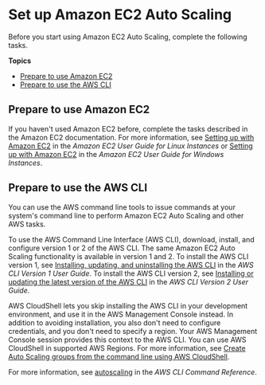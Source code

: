 # Set up Amazon EC2 Auto Scaling<a name="setting-up"></a>

Before you start using Amazon EC2 Auto Scaling, complete the following tasks\.

**Topics**
+ [Prepare to use Amazon EC2](#set-up-ec2)
+ [Prepare to use the AWS CLI](#set-up-cli)

## Prepare to use Amazon EC2<a name="set-up-ec2"></a>

If you haven't used Amazon EC2 before, complete the tasks described in the Amazon EC2 documentation\. For more information, see [Setting up with Amazon EC2](https://docs.aws.amazon.com/AWSEC2/latest/UserGuide/get-set-up-for-amazon-ec2.html) in the *Amazon EC2 User Guide for Linux Instances* or [Setting up with Amazon EC2](https://docs.aws.amazon.com/AWSEC2/latest/WindowsGuide/get-set-up-for-amazon-ec2.html) in the *Amazon EC2 User Guide for Windows Instances*\.

## Prepare to use the AWS CLI<a name="set-up-cli"></a>

You can use the AWS command line tools to issue commands at your system's command line to perform Amazon EC2 Auto Scaling and other AWS tasks\. 

To use the AWS Command Line Interface \(AWS CLI\), download, install, and configure version 1 or 2 of the AWS CLI\. The same Amazon EC2 Auto Scaling functionality is available in version 1 and 2\. To install the AWS CLI version 1, see [Installing, updating, and uninstalling the AWS CLI](https://docs.aws.amazon.com/cli/v1/userguide/cli-chap-install.html) in the *AWS CLI Version 1 User Guide*\. To install the AWS CLI version 2, see [Installing or updating the latest version of the AWS CLI](https://docs.aws.amazon.com/cli/latest/userguide/getting-started-install.html) in the *AWS CLI Version 2 User Guide*\. 

AWS CloudShell lets you skip installing the AWS CLI in your development environment, and use it in the AWS Management Console instead\. In addition to avoiding installation, you also don't need to configure credentials, and you don't need to specify a region\. Your AWS Management Console session provides this context to the AWS CLI\. You can use AWS CloudShell in supported AWS Regions\. For more information, see [Create Auto Scaling groups from the command line using AWS CloudShell](create-auto-scaling-groups-with-cloudshell.md)\.

For more information, see [autoscaling](https://docs.aws.amazon.com/cli/latest/reference/autoscaling/index.html) in the *AWS CLI Command Reference*\.